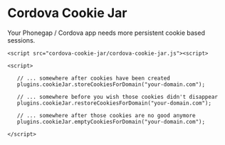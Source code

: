 # Cordova Cookie Jar

Your Phonegap / Cordova app needs more persistent cookie based sessions.

    <script src="cordova-cookie-jar/cordova-cookie-jar.js"><script>

    <script>

       // ... somewhere after cookies have been created
       plugins.cookieJar.storeCookiesForDomain("your-domain.com");

       // ... somewhere before you wish those cookies didn't disappear
       plugins.cookieJar.restoreCookiesForDomain("your-domain.com");

       // ... somewhere after those cookies are no good anymore
       plugins.cookieJar.emptyCookiesForDomain("your-domain.com");

    </script>
